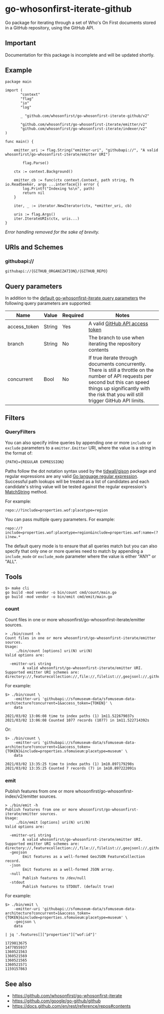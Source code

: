 # go-whosonfirst-iterate-github

Go package for iterating through a set of Who's On First documents stored in a GitHub repository, using the GitHub API.

## Important

Documentation for this package is incomplete and will be updated shortly.

## Example

```
package main

import (
       "context"
       "flag"
       "io"
       "log"

       _ "github.com/whosonfirst/go-whosonfirst-iterate-github/v2"
       
       "github.com/whosonfirst/go-whosonfirst-iterate/emitter/v2"       
       "github.com/whosonfirst/go-whosonfirst-iterate/indexer/v2"
)

func main() {

	emitter_uri := flag.String("emitter-uri", "githubapi://", "A valid whosonfirst/go-whosonfirst-iterate/emitter URI")
	
     	flag.Parse()

	ctx := context.Background()

	emitter_cb := func(ctx context.Context, path string, fh io.ReadSeeker, args ...interface{}) error {
		log.Printf("Indexing %s\n", path)
		return nil
	}

	iter, _ := iterator.NewIterator(ctx, *emitter_uri, cb)

	uris := flag.Args()
	iter.IterateURIs(ctx, uris...)
}
```

_Error handling removed for the sake of brevity._


## URIs and Schemes 

### githubapi://

```
githubapi://{GITHUB_ORGANIZATION}/{GITHUB_REPO}
```

## Query parameters

In addition to the [default go-whosonfirst-iterate query parameters](https://github.com/whosonfirst/go-whosonfirst-iterate#query-parameters) the following query parameters are supported:

| Name | Value | Required | Notes
| --- | --- | --- | --- |
| access_token | String | Yes | A valid [GitHub API access token](https://docs.github.com/en/rest/overview/other-authentication-methods) |
| branch | String | No | The branch to use when iterating the repository contents |
| concurrent | Bool | No | If true iterate through documents concurrently. There is still a throttle on the number of API requests per second but this can speed things up significantly with the risk that you will still trigger GitHub API limits. |

## Filters

### QueryFilters

You can also specify inline queries by appending one or more `include` or `exclude` parameters to a `emitter.Emitter` URI, where the value is a string in the format of:

```
{PATH}={REGULAR EXPRESSION}
```

Paths follow the dot notation syntax used by the [tidwall/gjson](https://github.com/tidwall/gjson) package and regular expressions are any valid [Go language regular expression](https://golang.org/pkg/regexp/). Successful path lookups will be treated as a list of candidates and each candidate's string value will be tested against the regular expression's [MatchString](https://golang.org/pkg/regexp/#Regexp.MatchString) method.

For example:

```
repo://?include=properties.wof:placetype=region
```

You can pass multiple query parameters. For example:

```
repo://?include=properties.wof:placetype=region&include=properties.wof:name=(?i)new.*
```

The default query mode is to ensure that all queries match but you can also specify that only one or more queries need to match by appending a `include_mode` or `exclude_mode` parameter where the value is either "ANY" or "ALL".

## Tools

```
$> make cli
go build -mod vendor -o bin/count cmd/count/main.go
go build -mod vendor -o bin/emit cmd/emit/main.go
```

### count

Count files in one or more whosonfirst/go-whosonfirst-iterate/emitter sources.

```
> ./bin/count -h
Count files in one or more whosonfirst/go-whosonfirst-iterate/emitter sources.
Usage:
	 ./bin/count [options] uri(N) uri(N)
Valid options are:

  -emitter-uri string
        A valid whosonfirst/go-whosonfirst-iterate/emitter URI. Supported emitter URI schemes are: directory://,featurecollection://,file://,filelist://,geojsonl://,githubapi://,repo://

```

For example:

```
$> ./bin/count \
	-emitter-uri 'githubapi://sfomuseum-data/sfomuseum-data-architecture?concurrent=1&access_token={TOKEN}' \
	data

2021/03/02 13:06:08 time to index paths (1) 1m11.522679037s
2021/03/02 13:06:08 Counted 1077 records (1077) in 1m11.522714392s
```

Or:

```
$> ./bin/count \
	-emitter-uri 'githubapi://sfomuseum-data/sfomuseum-data-architecture?concurrent=1&access_token={TOKEN}&include=properties.sfomuseum:placetype=museum' \
	data

2021/03/02 13:35:25 time to index paths (1) 1m10.897179298s
2021/03/02 13:35:25 Counted 7 records (7) in 1m10.897222091s
```

### emit

Publish features from one or more whosonfirst/go-whosonfirst-index/v2/emitter sources.

```
> ./bin/emit -h
Publish features from one or more whosonfirst/go-whosonfirst-iterate/emitter sources.
Usage:
	 ./bin/emit [options] uri(N) uri(N)
Valid options are:

  -emitter-uri string
        A valid whosonfirst/go-whosonfirst-iterate/emitter URI. Supported emitter URI schemes are: directory://,featurecollection://,file://,filelist://,geojsonl://,githubapi://,repo://
  -geojson
    	Emit features as a well-formed GeoJSON FeatureCollection record.
  -json
    	Emit features as a well-formed JSON array.
  -null
    	Publish features to /dev/null
  -stdout
    	Publish features to STDOUT. (default true)
```

For example:

```
$> ./bin/emit \
	-emitter-uri 'githubapi://sfomuseum-data/sfomuseum-data-architecture?concurrent=1&access_token={TOKEN}&include=properties.sfomuseum:placetype=museum' \
	-geojson \	
	data

| jq '.features[]["properties"]["wof:id"]'

1729813675
1477855937
1360521563
1360521569
1360521565
1360521571
1159157863
```

## See also

* https://github.com/whosonfirst/go-whosonfirst-iterate
* https://github.com/google/go-github/github
* https://docs.github.com/en/rest/reference/repos#contents